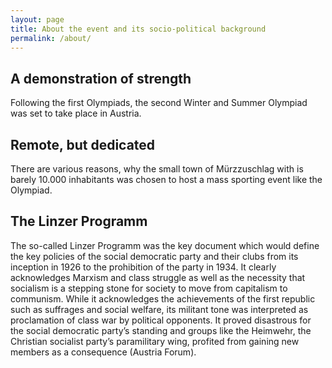```yaml
---
layout: page
title: About the event and its socio-political background
permalink: /about/
---
```

<h2>A demonstration of strength</h2>
Following the first Olympiads, the second Winter and Summer Olympiad was set to take place in Austria.
<h2>Remote, but dedicated</h2>
There are various reasons, why the small town of Mürzzuschlag with is barely 10.000 inhabitants was chosen to host a mass sporting event like the Olympiad.

<h2>The Linzer Programm</h2>
The so-called Linzer Programm was the key document which would define the key policies of the social democratic party and their clubs from its inception in 1926 to the prohibition of the party in 1934. It clearly acknowledges Marxism and class struggle as well as the necessity that socialism is a stepping stone for society to move from capitalism to communism. While it acknowledges the achievements of the first republic such as suffrages and social welfare, its militant tone was interpreted as proclamation of class war by political opponents. It proved disastrous for the social democratic party’s standing and groups like the Heimwehr, the Christian socialist party’s paramilitary wing, profited from gaining new members as a consequence (Austria Forum).


<!--This is the base Jekyll theme. You can find out more info about customizing your Jekyll theme, as well as basic Jekyll usage documentation at [jekyllrb.com](https://jekyllrb.com/)

You can find the source code for Minima at GitHub:
[jekyll][jekyll-organization] /
[minima](https://github.com/jekyll/minima)

You can find the source code for Jekyll at GitHub:
[jekyll][jekyll-organization] /
[jekyll](https://github.com/jekyll/jekyll)


[jekyll-organization]: https://github.com/jekyll-->
